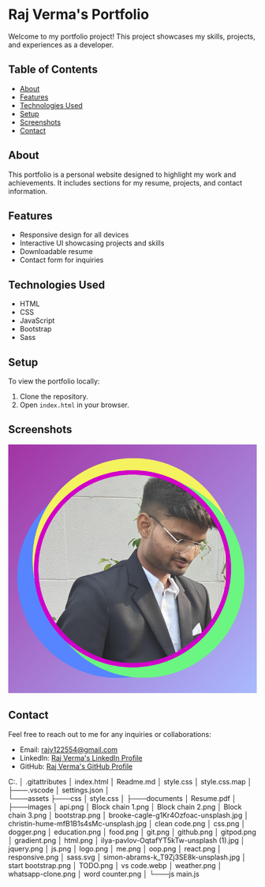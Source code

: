 # Raj Verma's Portfolio

Welcome to my portfolio project! This project showcases my skills, projects, and experiences as a developer.

## Table of Contents
- [About](#about)
- [Features](#features)
- [Technologies Used](#technologies-used)
- [Setup](#setup)
- [Screenshots](#screenshots)
- [Contact](#contact)

## About
This portfolio is a personal website designed to highlight my work and achievements. It includes sections for my resume, projects, and contact information.

## Features
- Responsive design for all devices
- Interactive UI showcasing projects and skills
- Downloadable resume
- Contact form for inquiries

## Technologies Used
- HTML
- CSS
- JavaScript
- Bootstrap
- Sass

## Setup
To view the portfolio locally:
1. Clone the repository.
2. Open `index.html` in your browser.

## Screenshots
![Portfolio Screenshot](assets/images/me.png)

## Contact
Feel free to reach out to me for any inquiries or collaborations:
- Email: [rajv122554@gmail.com](mailto:rajv122554@gmail.com)
- LinkedIn: [Raj Verma's LinkedIn Profile](https://linkedin.com/in/raj-verma-398465324)
- GitHub: [Raj Verma's GitHub Profile](https://github.com/thr-nightstar-r)

C:.
│   .gitattributes
│   index.html
│   Readme.md
│   style.css
│   style.css.map
│
├───.vscode
│       settings.json
│       
└───assets
    ├───css
    │       style.css
    │
    ├───documents
    │       Resume.pdf
    │
    ├───images
    │       api.png
    │       Block chain 1.png
    │       Block chain 2.png
    │       Block chain 3.png
    │       bootstrap.png
    │       brooke-cagle-g1Kr4Ozfoac-unsplash.jpg
    │       christin-hume-mfB1B1s4sMc-unsplash.jpg
    │       clean code.png
    │       css.png
    │       dogger.png
    │       education.png
    │       food.png
    │       git.png
    │       github.png
    │       gitpod.png
    │       gradient.png
    │       html.png
    │       ilya-pavlov-OqtafYT5kTw-unsplash (1).jpg
    │       jquery.png
    │       js.png
    │       logo.png
    │       me.png
    │       oop.png
    │       react.png
    │       responsive.png
    │       sass.svg
    │       simon-abrams-k_T9Zj3SE8k-unsplash.jpg
    │       start bootstrap.png
    │       TODO.png
    │       vs code.webp
    │       weather.png
    │       whatsapp-clone.png
    │       word counter.png
    │
    └───js
            main.js